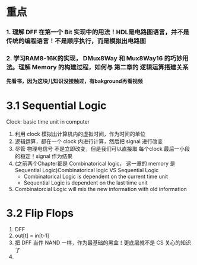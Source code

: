 # 重点
### 1. 理解 DFF 在第一个 Bit 实现中的用法！HDL是电路图语言，并不是传统的编程语言！不是顺序执行，而是模拟出电路图
### 2. 学习RAM8-16K的实现， DMux8Way 和 Mux8Way16 的巧妙用法。理解 Memory 的构建过程，如何与 第二章的 逻辑运算搭建关系

**先看书，因为这块儿知识没接触过，有bakground再看视频**
# 3.1 Sequential Logic
Clock: basic time unit in computer
1. 利用 clock 模拟出计算机内的虚拟时间，作为时间的单位
2. 逻辑运算，都在一个 clock 内进行计算，然后把 signal 进行改变
3. 尽管 物理电信号 不是立即改变，但是我们可以直接取 每个clock 最后一小段的稳定！signal 作为结果
4. (之前两个Chapter都是 Combinatorical logic， 这一章的 memory 是 Sequential Logic)Combinatorical logic VS Sequential Logic
    * Combinatorical Logic is dependent on the current time unit
    * Sequential Logic is dependent on the last time unit
5. Combinatorcial Logic will mix the new information with old information


# 3.2 Flip Flops
1. DFF
2. out[t] = in[t-1]
3. 把 DFF 当作 NAND 一样，作为最基础的黑盒！更底层就不是 CS 关心的知识了
4. 



















